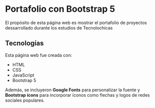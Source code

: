 # Portafolio con Bootstrap 5

El propósito de esta página web es mostrar el portafolio de proyectos dessarrollado durante los estudios de Tecnolochicas 


## Tecnologías

Esta página web fue creada con:

* HTML
* CSS
* JavaScript 
* Bootstrap 5

Además, se incluyeron **Google Fonts** para personalizar la fuente y **Bootstrap icons** para incorporar íconos como flechas y logos de redes sociales populares. 





